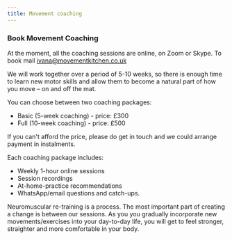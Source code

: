 ```yaml
---
title: Movement coaching
---
```


### Book Movement Coaching

At the moment, all the coaching sessions are online, on Zoom or Skype. To book
mail [ivana@movementkitchen.co.uk](ivana@movementkitchen.co.uk)

We will work together over a period of 5-10 weeks, so there is enough time to
learn new motor skills and allow them to become a natural part of how you move –
on and off the mat.

You can choose between two coaching packages:

* Basic (5-week coaching) - price: £300
* Full (10-week coaching) - price: £500

If you can't afford the price, please do get in touch and we could arrange
payment in instalments.

Each coaching package includes:

* Weekly 1-hour online sessions
* Session recordings
* At-home-practice recommendations
* WhatsApp/email questions and catch-ups.

Neuromuscular re-training is a process. The most important part of creating a
change is between our sessions. As you you gradually incorporate new
movements/exercises into your day-to-day life, you will get to feel stronger,
straighter and more comfortable in your body.
